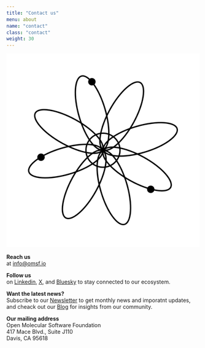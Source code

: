 ```yaml
---
title: "Contact us"
menu: about
name: "contact"
class: "contact"
weight: 30
---
```

 
![Contact](/images/icon-contact.svg)

**Reach us**    
at info@omsf.io


**Follow us**   
on [Linkedin](https://www.linkedin.com/company/omsf), [X](https://twitter.com/openmsf), and [Bluesky](https://bsky.app/profile/omsf.bsky.social) to stay connected to our ecosystem.


**Want the latest news?**   
Subscribe to our [Newsletter](https://news.omsf.io/) to get monthly news and imporatnt updates,  
and cheack out our [Blog](https://omsf-blog.ghost.io/) for insights from our community.


**Our mailing address**   
Open Molecular Software Foundation   
417 Mace Blvd., Suite J110  
Davis, CA 95618
